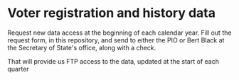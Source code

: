 # Voter registration and history data

Request new data access at the beginning of each calendar year. Fill out the request form, in this repository, and send to either the PIO or Bert Black at the Secretary of State's office, along with a check. 

That will provide us FTP access to the data, updated at the start of each quarter
